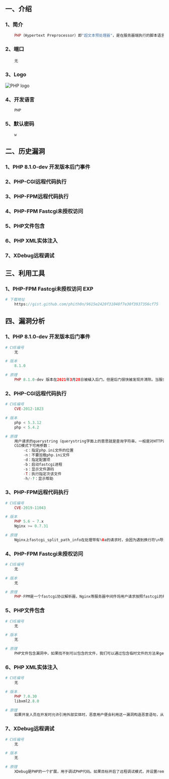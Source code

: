 ## 一、介绍

### 1、简介

```php
	PHP（Hypertext Preprocessor）即"超文本预处理器"，是在服务器端执行的脚本语言，尤其适用于Web开发并可嵌入HTML中。
```

### 2、端口

```
	无
```

### 3、Logo

![PHP logo](https://www.php.net//images/logos/new-php-logo.svg)

### 4、开发语言

```
	PHP
```

### 5、默认密码

```
	w
```



## 二、历史漏洞

### 1、PHP 8.1.0-dev 开发版本后门事件

### 2、PHP-CGI远程代码执行

### 3、PHP-FPM远程代码执行

### 4、PHP-FPM Fastcgi未授权访问

### 5、PHP文件包含

### 6、PHP XML实体注入

### 7、XDebug远程调试



## 三、利用工具

### 1、PHP-FPM Fastcgi未授权访问 EXP

```php
# 下载地址
	https://gist.github.com/phith0n/9615e2420f31048f7e30f3937356cf75
```



## 四、漏洞分析

### 1、PHP 8.1.0-dev 开发版本后门事件

```php
# CVE编号
	无
```

```php
# 版本
	8.1.0
```

```php
# 原理
	PHP 8.1.0-dev 版本在2021年3月28日被植入后门，但是后门很快被发现并清除。当服务器存在该后门时，攻击者可以通过发送User-Agentt头来执行任意代码。
```

### 2、PHP-CGI远程代码执行

```php
# CVE编号
	CVE-2012-1823
```

```php
# 版本
	php < 5.3.12
	php < 5.4.2
```

```php
# 原理
	用户请求的querystring（querystring字面上的意思就是查询字符串，一般是对HTTP请求所带的数据进行解析，这里也是只HTTP请求中所带的数据）被作为了PHP-CGI的参数，最终导致远程代码执行。
	CGI模式下可用参数：
        -c：指定php.ini文件的位置
        -n：不要加载php.ini文件
        -d：指定配置项
        -b：启动fastcgi进程
        -s：显示文件源码
        -T：执行指定次该文件
        -h/-?：显示帮助
```

### 3、PHP-FPM远程代码执行

```php
# CVE编号
	CVE-2019-11043
```

```php
# 版本
	PHP 5.6 ~ 7.x
	Nginx >= 0.7.31
```

```php
# 原理
	Nginx上fastcgi_split_path_info在处理带有%0a的请求时，会因为遇到换行符\n导致PATH_INFO为空。而php-fpm在处理PATH_INFO为空的情况下，存在逻辑缺陷。攻击者通过精心的构造和利用，可以导致远程代码执行。
```

### 4、PHP-FPM Fastcgi未授权访问

```php
# CVE编号
	无
```

```php
# 版本
	无
```

```php
# 原理
	PHP-FPM是一个fastcgi协议解析器，Nginx等服务器中间件将用户请求按照fastcgi的规则打包好传给FPM。FPM按照fastcgi的协议将TCP流解析成真正的数据。PHP-FPM默认监听9000端口，如果这个端口暴露在公网，则我们可以自己构造fastcgi协议，和fpm进行通信。
```

### 5、PHP文件包含

```php
# CVE编号
	无
```

```php
# 版本
	无
```

```php
# 原理
	PHP文件包含漏洞中，如果找不到可以包含的文件，我们可以通过包含临时文件的方法来getshell。因为临时文件名是随机的，如果目标网站上存在phpinfo，则可以通过phpinfo来获取临时文件名，进而进行包含。
```

### 6、PHP XML实体注入

```php
# CVE编号
	无
```

```php
# 版本
	PHP 7.0.30
	libxml2.8.0
```

```php
# 原理
	如果开发人员在开发时允许引用外部实体时，恶意用户便会利用这一漏洞构造恶意语句，从而引发文件读取、命令执行、内网端口扫描、攻击内网网站、发起ODS攻击等。libxml2.9.0之后，默认不解析外部实体，导致XXE漏洞逐渐消亡。
```

### 7、XDebug远程调试

```php
# CVE编号
	无
```

```php
# 版本
	无
```

```php
# 原理
	XDebug是PHP的一个扩展，用于调试PHP代码。如果目标开启了远程调试模式，并设置remote_connect_back=1，我们访问http://ip/index.php?XDEBUG_SESSION_START=phpstorm，目标服务器的XDebug将会连接访问者的IP(或X-Forwarded-For头指定的地址)并通过dbgp协议与其通信，我们通过dbgp中提供的eval方法即可在目标服务器上执行任意PHP代码。
```


